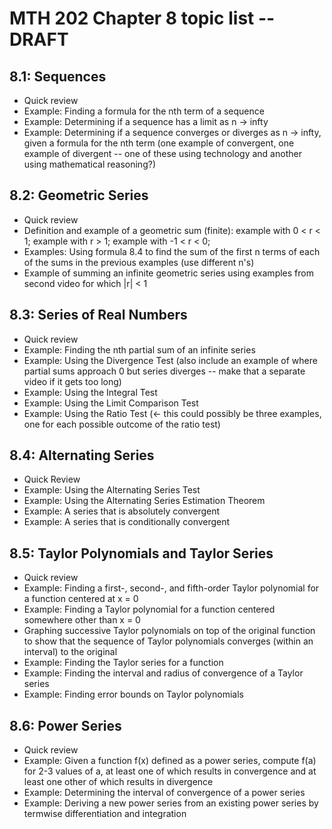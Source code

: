 MTH 202 Chapter 8 topic list -- DRAFT
=====================================

## 8.1: Sequences

+ Quick review 
+ Example: Finding a formula for the nth term of a sequence
+ Example: Determining if a sequence has a limit as n -> infty
+ Example: Determining if a sequence converges or diverges as n -> infty, given a formula for the nth term (one example of convergent, one example of divergent -- one of these using technology and another using mathematical reasoning?)

## 8.2: Geometric Series

+ Quick review
+ Definition and example of a geometric sum (finite): example with 0 < r < 1; example with r > 1; example with -1 < r < 0;
+ Examples: Using formula 8.4 to find the sum of the first n terms of each of the sums in the previous examples (use different n's)
+ Example of summing an infinite geometric series using examples from second video for which |r| < 1

## 8.3: Series of Real Numbers

+ Quick review
+ Example: Finding the nth partial sum of an infinite series
+ Example: Using the Divergence Test (also include an example of where partial sums approach 0 but series diverges -- make that a separate video if it gets too long)
+ Example: Using the Integral Test
+ Example: Using the Limit Comparison Test
+ Example: Using the Ratio Test (<- this could possibly be three examples, one for each possible outcome of the ratio test)

## 8.4: Alternating Series

+ Quick Review 
+ Example: Using the Alternating Series Test
+ Example: Using the Alternating Series Estimation Theorem
+ Example: A series that is absolutely convergent 
+ Example: A series that is conditionally convergent

## 8.5: Taylor Polynomials and Taylor Series

+ Quick review
+ Example: Finding a first-, second-, and fifth-order Taylor polynomial for a function centered at x = 0
+ Example: Finding a Taylor polynomial for a function centered somewhere other than x = 0
+ Graphing successive Taylor polynomials on top of the original function to show that the sequence of Taylor polynomials converges (within an interval) to the original
+ Example: Finding the Taylor series for a function
+ Example: Finding the interval and radius of convergence of a Taylor series
+ Example: Finding error bounds on Taylor polynomials

## 8.6: Power Series

+ Quick review
+ Example: Given a function f(x) defined as a power series, compute f(a) for 2-3 values of a, at least one of which results in convergence and at least one other of which results in divergence
+ Example: Determining the interval of convergence of a power series
+ Example: Deriving a new power series from an existing power series by termwise differentiation and integration
